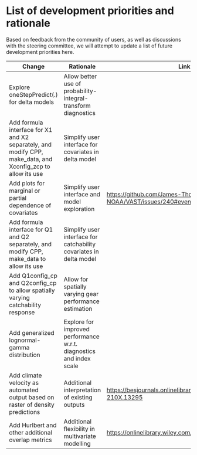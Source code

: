 # List of development priorities and rationale

Based on feedback from the community of users, as well as discussions with the steering committee, we will attempt to update a list of future development priorities here.

| Change | Rationale| Link for details |
| ------------- | ------------- | ------------- |
| Explore oneStepPredict(.) for delta models  | Allow better use of probability-integral-transform diagnostics  | |
| Add formula interface for X1 and X2 separately, and modify CPP, make_data, and Xconfig_zcp to allow its use  | Simplify user interface for covariates in delta model | | 
| Add plots for marginal or partial dependence of covariates | Simplify user interface and model exploration | https://github.com/James-Thorson-NOAA/VAST/issues/240#event-3486935522 | 
| Add formula interface for Q1 and Q2 separately, and modify CPP, make_data to allow its use  | Simplify user interface for catchability covariates in delta model | | 
| Add Q1config_cp and Q2config_cp to allow spatially varying catchability response | Allow for spatially varying gear performance estimation | | 
| Add generalized lognormal-gamma distribution | Explore for improved performance w.r.t. diagnostics and index scale | | 
| Add climate velocity as automated output based on raster of density predictions | Additional interpretation of existing outputs | https://besjournals.onlinelibrary.wiley.com/doi/full/10.1111/2041-210X.13295 | 
| Add Hurlbert and other additional overlap metrics | Additional flexibility in multivariate modelling | https://onlinelibrary.wiley.com/doi/abs/10.1111/geb.12984 | 

